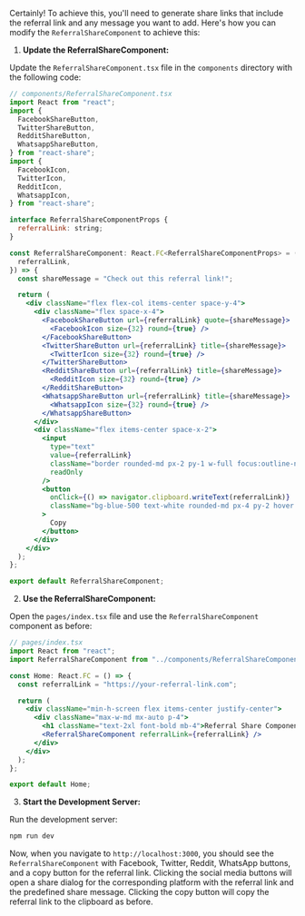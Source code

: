 Certainly! To achieve this, you'll need to generate share links that include the referral link and any message you want to add. Here's how you can modify the `ReferralShareComponent` to achieve this:

1. **Update the ReferralShareComponent:**

Update the `ReferralShareComponent.tsx` file in the `components` directory with the following code:

```jsx
// components/ReferralShareComponent.tsx
import React from "react";
import {
  FacebookShareButton,
  TwitterShareButton,
  RedditShareButton,
  WhatsappShareButton,
} from "react-share";
import {
  FacebookIcon,
  TwitterIcon,
  RedditIcon,
  WhatsappIcon,
} from "react-share";

interface ReferralShareComponentProps {
  referralLink: string;
}

const ReferralShareComponent: React.FC<ReferralShareComponentProps> = ({
  referralLink,
}) => {
  const shareMessage = "Check out this referral link!";

  return (
    <div className="flex flex-col items-center space-y-4">
      <div className="flex space-x-4">
        <FacebookShareButton url={referralLink} quote={shareMessage}>
          <FacebookIcon size={32} round={true} />
        </FacebookShareButton>
        <TwitterShareButton url={referralLink} title={shareMessage}>
          <TwitterIcon size={32} round={true} />
        </TwitterShareButton>
        <RedditShareButton url={referralLink} title={shareMessage}>
          <RedditIcon size={32} round={true} />
        </RedditShareButton>
        <WhatsappShareButton url={referralLink} title={shareMessage}>
          <WhatsappIcon size={32} round={true} />
        </WhatsappShareButton>
      </div>
      <div className="flex items-center space-x-2">
        <input
          type="text"
          value={referralLink}
          className="border rounded-md px-2 py-1 w-full focus:outline-none focus:ring focus:border-blue-300"
          readOnly
        />
        <button
          onClick={() => navigator.clipboard.writeText(referralLink)}
          className="bg-blue-500 text-white rounded-md px-4 py-2 hover:bg-blue-600 focus:outline-none focus:ring focus:border-blue-300"
        >
          Copy
        </button>
      </div>
    </div>
  );
};

export default ReferralShareComponent;
```

2. **Use the ReferralShareComponent:**

Open the `pages/index.tsx` file and use the `ReferralShareComponent` component as before:

```jsx
// pages/index.tsx
import React from "react";
import ReferralShareComponent from "../components/ReferralShareComponent";

const Home: React.FC = () => {
  const referralLink = "https://your-referral-link.com";

  return (
    <div className="min-h-screen flex items-center justify-center">
      <div className="max-w-md mx-auto p-4">
        <h1 className="text-2xl font-bold mb-4">Referral Share Component</h1>
        <ReferralShareComponent referralLink={referralLink} />
      </div>
    </div>
  );
};

export default Home;
```

3. **Start the Development Server:**

Run the development server:

```bash
npm run dev
```

Now, when you navigate to `http://localhost:3000`, you should see the `ReferralShareComponent` with Facebook, Twitter, Reddit, WhatsApp buttons, and a copy button for the referral link. Clicking the social media buttons will open a share dialog for the corresponding platform with the referral link and the predefined share message. Clicking the copy button will copy the referral link to the clipboard as before.

